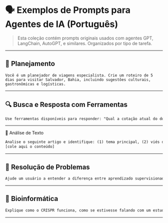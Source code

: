 # 🗣️ Exemplos de Prompts para Agentes de IA (Português)

> Esta coleção contém prompts originais usados com agentes GPT, LangChain, AutoGPT, e similares. Organizados por tipo de tarefa.

---

## 🎯 Planejamento

```text
Você é um planejador de viagens especialista. Crie um roteiro de 5 dias para visitar Salvador, Bahia, incluindo sugestões culturais, gastronômicas e logísticas.
```
---

## 🔍 Busca e Resposta com Ferramentas
```txt
Use ferramentas disponíveis para responder: "Qual a cotação atual do dólar frente ao real?"
```
---

📑 Análise de Texto
```txt
Analise o seguinte artigo e identifique: (1) tema principal, (2) viés do autor, (3) sugestões para aprofundamento.
[cole aqui o conteúdo]
```
---

## 🧠 Resolução de Problemas
```txt
Ajude um usuário a entender a diferença entre aprendizado supervisionado e não supervisionado, com exemplos práticos.
```
---

## 🧬 Bioinformática
```txt
Explique como o CRISPR funciona, como se estivesse falando com um estudante de ensino médio curioso.
```

---
